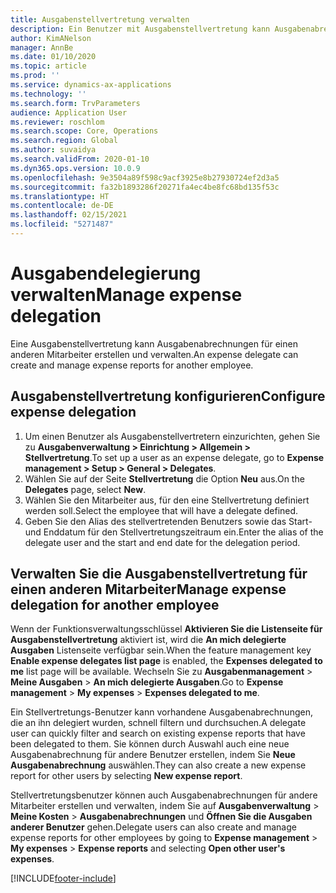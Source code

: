 ```yaml
---
title: Ausgabenstellvertretung verwalten
description: Ein Benutzer mit Ausgabenstellvertretung kann Ausgabenabrechnungen für einen anderen Mitarbeiter in der Organisation erstellen und verwalten.
author: KimANelson
manager: AnnBe
ms.date: 01/10/2020
ms.topic: article
ms.prod: ''
ms.service: dynamics-ax-applications
ms.technology: ''
ms.search.form: TrvParameters
audience: Application User
ms.reviewer: roschlom
ms.search.scope: Core, Operations
ms.search.region: Global
ms.author: suvaidya
ms.search.validFrom: 2020-01-10
ms.dyn365.ops.version: 10.0.9
ms.openlocfilehash: 9e3504a89f598c9acf3925e8b27930724ef2d3a5
ms.sourcegitcommit: fa32b1893286f20271fa4ec4be8fc68bd135f53c
ms.translationtype: HT
ms.contentlocale: de-DE
ms.lasthandoff: 02/15/2021
ms.locfileid: "5271487"
---
```

# <a name="manage-expense-delegation"></a><span data-ttu-id="01b0f-103">Ausgabendelegierung verwalten</span><span class="sxs-lookup"><span data-stu-id="01b0f-103">Manage expense delegation</span></span>

<span data-ttu-id="01b0f-104">Eine Ausgabenstellvertretung kann Ausgabenabrechnungen für einen anderen Mitarbeiter erstellen und verwalten.</span><span class="sxs-lookup"><span data-stu-id="01b0f-104">An expense delegate can create and manage expense reports for another employee.</span></span>

## <a name="configure-expense-delegation"></a><span data-ttu-id="01b0f-105">Ausgabenstellvertretung konfigurieren</span><span class="sxs-lookup"><span data-stu-id="01b0f-105">Configure expense delegation</span></span>

1. <span data-ttu-id="01b0f-106">Um einen Benutzer als Ausgabenstellvertretern einzurichten, gehen Sie zu **Ausgabenverwaltung > Einrichtung > Allgemein > Stellvertretung**.</span><span class="sxs-lookup"><span data-stu-id="01b0f-106">To set up a user as an expense delegate, go to **Expense management > Setup > General > Delegates**.</span></span>
2. <span data-ttu-id="01b0f-107">Wählen Sie auf der Seite **Stellvertretung** die Option **Neu** aus.</span><span class="sxs-lookup"><span data-stu-id="01b0f-107">On the **Delegates** page, select **New**.</span></span>
3. <span data-ttu-id="01b0f-108">Wählen Sie den Mitarbeiter aus, für den eine Stellvertretung definiert werden soll.</span><span class="sxs-lookup"><span data-stu-id="01b0f-108">Select the employee that will have a delegate defined.</span></span> 
4. <span data-ttu-id="01b0f-109">Geben Sie den Alias des stellvertretenden Benutzers sowie das Start- und Enddatum für den Stellvertretungszeitraum ein.</span><span class="sxs-lookup"><span data-stu-id="01b0f-109">Enter the alias of the delegate user and the start and end date for the delegation period.</span></span>

## <a name="manage-expense-delegation-for-another-employee"></a><span data-ttu-id="01b0f-110">Verwalten Sie die Ausgabenstellvertretung für einen anderen Mitarbeiter</span><span class="sxs-lookup"><span data-stu-id="01b0f-110">Manage expense delegation for another employee</span></span>

<span data-ttu-id="01b0f-111">Wenn der Funktionsverwaltungsschlüssel **Aktivieren Sie die Listenseite für Ausgabenstellvertretung** aktiviert ist, wird die **An mich delegierte Ausgaben** Listenseite verfügbar sein.</span><span class="sxs-lookup"><span data-stu-id="01b0f-111">When the feature management key **Enable expense delegates list page** is enabled, the **Expenses delegated to me** list page will be available.</span></span> <span data-ttu-id="01b0f-112">Wechseln Sie zu **Ausgabenmanagement** > **Meine Ausgaben** > **An mich delegierte Ausgaben**.</span><span class="sxs-lookup"><span data-stu-id="01b0f-112">Go to **Expense management** > **My expenses** > **Expenses delegated to me**.</span></span>

<span data-ttu-id="01b0f-113">Ein Stellvertretungs-Benutzer kann vorhandene Ausgabenabrechnungen, die an ihn delegiert wurden, schnell filtern und durchsuchen.</span><span class="sxs-lookup"><span data-stu-id="01b0f-113">A delegate user can quickly filter and search on existing expense reports that have been delegated to them.</span></span> <span data-ttu-id="01b0f-114">Sie können durch Auswahl auch eine neue Ausgabenabrechnung für andere Benutzer erstellen, indem Sie **Neue Ausgabenabrechnung** auswählen.</span><span class="sxs-lookup"><span data-stu-id="01b0f-114">They can also create a new expense report for other users by selecting **New expense report**.</span></span>

<span data-ttu-id="01b0f-115">Stellvertretungsbenutzer können auch Ausgabenabrechnungen für andere Mitarbeiter erstellen und verwalten, indem Sie auf **Ausgabenverwaltung** > **Meine Kosten** > **Ausgabenabrechnungen** und **Öffnen Sie die Ausgaben anderer Benutzer** gehen.</span><span class="sxs-lookup"><span data-stu-id="01b0f-115">Delegate users can also create and manage expense reports for other employees by going to **Expense management** > **My expenses** > **Expense reports** and selecting **Open other user's expenses**.</span></span>


[!INCLUDE[footer-include](../includes/footer-banner.md)]